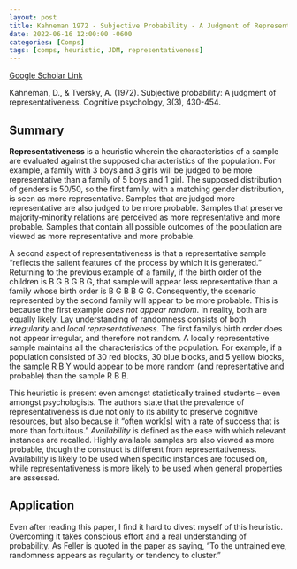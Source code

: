 ```yaml
---
layout: post
title: Kahneman 1972 - Subjective Probability - A Judgment of Representativeness
date: 2022-06-16 12:00:00 -0600
categories: [Comps]
tags: [comps, heuristic, JDM, representativeness]
---
```

[Google Scholar Link](https://scholar.google.com/scholar?hl=en&as_sdt=0%2C45&q=subjective+probability+a+judgment+of+representativeness&btnG=)

Kahneman, D., & Tversky, A. (1972). Subjective probability: A judgment of representativeness. Cognitive psychology, 3(3), 430-454.

## Summary
**Representativeness** is a heuristic wherein the characteristics of a sample are evaluated against the supposed characteristics of the population.  For example, a family with 3 boys and 3 girls will be judged to be more representative than a family of 5 boys and 1 girl.  The supposed distribution of genders is 50/50, so the first family, with a matching gender distribution, is seen as more representative.  Samples that are judged more representative are also judged to be more probable.  Samples that preserve majority-minority relations are perceived as more representative and more probable.  Samples that contain all possible outcomes of the population are viewed as more representative and more probable.

A second aspect of representativeness is that a representative sample “reflects the salient features of the process by which it is generated.”  Returning to the previous example of a family, if the birth order of the children is B G B G B G, that sample will appear less representative than a family whose birth order is B G B B G G.  Consequently, the scenario represented by the second family will appear to be more probable.  This is because the first example _does not appear random_.  In reality, both are equally likely.  Lay understanding of randomness consists of both _irregularity_ and _local representativeness_.  The first family’s birth order does not appear irregular, and therefore not random.  A locally representative sample maintains all the characteristics of the population.  For example, if a population consisted of 30 red blocks, 30 blue blocks, and 5 yellow blocks, the sample R B Y would appear to be more random (and representative and probable) than the sample R B B.

This heuristic is present even amongst statistically trained students – even amongst psychologists.  The authors state that the prevalence of representativeness is due not only to its ability to preserve cognitive resources, but also because it “often work[s] with a rate of success that is more than fortuitous.”  _Availability_ is defined as the ease with which relevant instances are recalled.  Highly available samples are also viewed as more probable, though the construct is different from representativeness.  Availability is likely to be used when specific instances are focused on, while representativeness is more likely to be used when general properties are assessed.

## Application
Even after reading this paper, I find it hard to divest myself of this heuristic.  Overcoming it takes conscious effort and a real understanding of probability.  As Feller is quoted in the paper as saying, “To the untrained eye, randomness appears as regularity or tendency to cluster.”